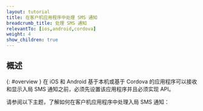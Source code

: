 ```yaml
---
layout: tutorial
title: 在客户机应用程序中处理 SMS 通知
breadcrumb_title: 处理 SMS 通知
relevantTo: [ios,android,cordova]
weight: 4
show_children: true
---
```

<!-- NLS_CHARSET=UTF-8 -->
## 概述
{: #overview }
在 iOS 和 Android 基于本机或基于 Cordova 的应用程序可以接收和显示入局 SMS 通知之前，必须先设置该应用程序并且必须实现 API。

请参阅以下主题，了解如何在客户机应用程序中处理入局 SMS 通知： 
